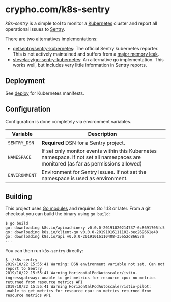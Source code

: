 # crypho.com/k8s-sentry

*k8s-sentry* is a simple tool to monitor a [Kubernetes](https://kubernetes.io) cluster and report all operational issues to [Sentry](http://sentry.io).

There are two alternatives implementations:

* [getsentry/sentry-kubernetes](https://github.com/getsentry/sentry-kubernetes): The official Sentry kubernetes reporter. This is not actively maintained and suffers from a [major memory leak](https://github.com/getsentry/sentry-kubernetes/issues/7).
* [stevelacy/go-sentry-kubernetes](https://github.com/stevelacy/go-sentry-kubernetes): An alternative go implementation. This works well, but includes very little information in Sentry reports.

## Deployment

See [deploy](deploy/) for Kubernetes manifests.

## Configuration

Configuration is done completely via environment variables.

| Variable | Description |
| -- | -- |
| `SENTRY_DSN` | **Required** DSN for a Sentry project. |
| `NAMESPACE` | If set only monitor events within this Kubernetes namespace. If not set all namespaces are monitored (as far as permissions allowed) |
| `ENVIRONMENT` | Environment for Sentry issues. If not set the namespace is used as environment. |

## Building

This project uses [Go modules](https://github.com/golang/go/wiki/Modules) and requires Go 1.13 or later. From a git checkout you can build the binary using `go build`:

```shell
$ go build
go: downloading k8s.io/apimachinery v0.0.0-20191020214737-6c8691705fc5
go: downloading k8s.io/client-go v0.0.0-20191016111102-bec269661e48
go: downloading k8s.io/api v0.0.0-20191016110408-35e52d86657a
...
```

You can then run `k8s-sentry` directly:

```shell
$ ./k8s-sentry
2019/10/22 15:55:41 Warning: DSN environment variable not set. Can not report to Sentry
2019/10/22 15:55:41 Warning HorizontalPodAutoscaler/istio-ingressgateway: unable to get metrics for resource cpu: no metrics returned from resource metrics API
2019/10/22 15:55:41 Warning HorizontalPodAutoscaler/istio-pilot: unable to get metrics for resource cpu: no metrics returned from resource metrics API
```